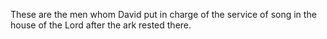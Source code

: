 These are the men whom David put in charge of the service of song in the house of the Lord after the ark rested there.
